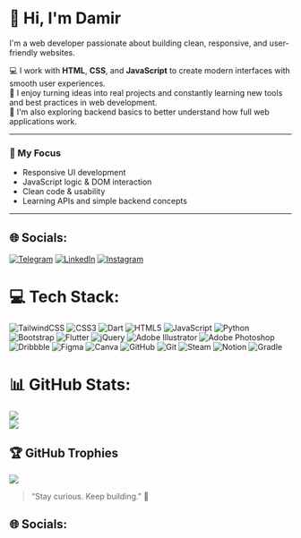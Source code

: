 # 👋 Hi, I'm Damir
I'm a web developer passionate about building clean, responsive, and user-friendly websites.<br/>

💻 I work with **HTML**, **CSS**, and **JavaScript** to create modern interfaces with smooth user experiences.<br/>
🔧 I enjoy turning ideas into real projects and constantly learning new tools and best practices in web development.<br/>
🌱 I'm also exploring backend basics to better understand how full web applications work.<br/>

---

### 🚀 My Focus
- Responsive UI development  
- JavaScript logic & DOM interaction  
- Clean code & usability  
- Learning APIs and simple backend concepts

---


## 🌐 Socials:
[![Telegram](https://img.shields.io/badge/-Telegram-26A5E4?style=flat-square&logo=telegram&logoColor=white)](https://t.me/Damirrrrnn)
[![LinkedIn](https://img.shields.io/badge/-LinkedIn-0077B5?style=flat-square&logo=linkedin&logoColor=white)](https://www.linkedin.com/in/damirrakhymberdi44196436a/)
[![Instagram](https://img.shields.io/badge/Instagram-%23E4405F.svg?logo=Instagram&logoColor=white)](https://www.instagram.com/damirrrn_/)



# 💻 Tech Stack:
![TailwindCSS](https://img.shields.io/badge/tailwindcss-%2338B2AC.svg?style=for-the-badge&logo=tailwind-css&logoColor=white)
![CSS3](https://img.shields.io/badge/css3-%231572B6.svg?style=for-the-badge&logo=css3&logoColor=white) ![Dart](https://img.shields.io/badge/dart-%230175C2.svg?style=for-the-badge&logo=dart&logoColor=white) ![HTML5](https://img.shields.io/badge/html5-%23E34F26.svg?style=for-the-badge&logo=html5&logoColor=white) ![JavaScript](https://img.shields.io/badge/javascript-%23323330.svg?style=for-the-badge&logo=javascript&logoColor=%23F7DF1E) ![Python](https://img.shields.io/badge/python-3670A0?style=for-the-badge&logo=python&logoColor=ffdd54) ![Bootstrap](https://img.shields.io/badge/bootstrap-%238511FA.svg?style=for-the-badge&logo=bootstrap&logoColor=white) ![Flutter](https://img.shields.io/badge/Flutter-%2302569B.svg?style=for-the-badge&logo=Flutter&logoColor=white) ![jQuery](https://img.shields.io/badge/jquery-%230769AD.svg?style=for-the-badge&logo=jquery&logoColor=white) ![Adobe Illustrator](https://img.shields.io/badge/adobe%20illustrator-%23FF9A00.svg?style=for-the-badge&logo=adobe%20illustrator&logoColor=white) ![Adobe Photoshop](https://img.shields.io/badge/adobe%20photoshop-%2331A8FF.svg?style=for-the-badge&logo=adobe%20photoshop&logoColor=white) ![Dribbble](https://img.shields.io/badge/Dribbble-EA4C89?style=for-the-badge&logo=dribbble&logoColor=white) ![Figma](https://img.shields.io/badge/figma-%23F24E1E.svg?style=for-the-badge&logo=figma&logoColor=white) ![Canva](https://img.shields.io/badge/Canva-%2300C4CC.svg?style=for-the-badge&logo=Canva&logoColor=white) ![GitHub](https://img.shields.io/badge/github-%23121011.svg?style=for-the-badge&logo=github&logoColor=white) ![Git](https://img.shields.io/badge/git-%23F05033.svg?style=for-the-badge&logo=git&logoColor=white) ![Steam](https://img.shields.io/badge/steam-%23000000.svg?style=for-the-badge&logo=steam&logoColor=white) ![Notion](https://img.shields.io/badge/Notion-%23000000.svg?style=for-the-badge&logo=notion&logoColor=white) ![Gradle](https://img.shields.io/badge/Gradle-02303A.svg?style=for-the-badge&logo=Gradle&logoColor=white)
# 📊 GitHub Stats:
![](https://github-readme-stats.vercel.app/api?username=damirrakhymberdi&theme=merko&hide_border=false&include_all_commits=false&count_private=false)<br/>
![](https://github-readme-stats.vercel.app/api/top-langs/?username=damirrakhymberdi&theme=merko&hide_border=false&include_all_commits=false&count_private=false&layout=compact)

## 🏆 GitHub Trophies
![](https://github-profile-trophy.vercel.app/?username=damirrakhymberdi&theme=gruvbox&no-frame=false&no-bg=true&margin-w=4)



<!-- Proudly created with GPRM ( https://gprm.itsvg.in ) -->
> “Stay curious. Keep building.” 🚀



## 🌐 Socials:





